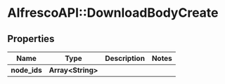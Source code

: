 # AlfrescoAPI::DownloadBodyCreate

## Properties
Name | Type | Description | Notes
------------ | ------------- | ------------- | -------------
**node_ids** | **Array&lt;String&gt;** |  | 


